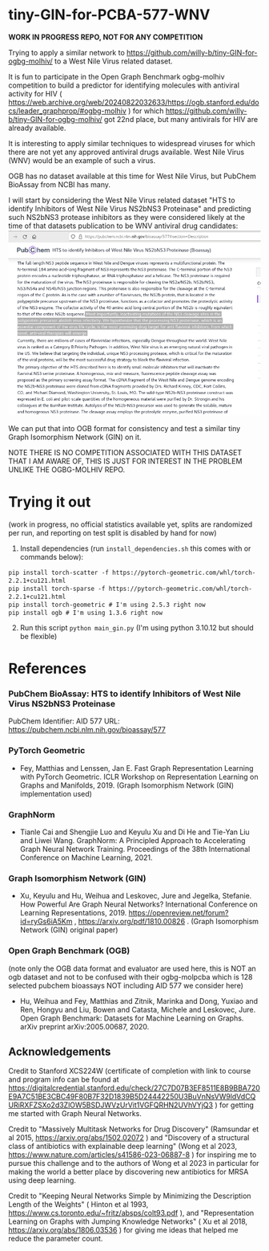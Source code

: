 # tiny-GIN-for-PCBA-577-WNV

**WORK IN PROGRESS REPO, NOT FOR ANY COMPETITION**

Trying to apply a similar network to https://github.com/willy-b/tiny-GIN-for-ogbg-molhiv/ to a West Nile Virus related dataset.

It is fun to participate in the Open Graph Benchmark ogbg-molhiv competition to build a predictor for identifying molecules with antiviral activity for HIV ( https://web.archive.org/web/20240822032633/https://ogb.stanford.edu/docs/leader_graphprop/#ogbg-molhiv ) for which https://github.com/willy-b/tiny-GIN-for-ogbg-molhiv/ got 22nd place, but many antivirals for HIV are already available.

It is interesting to apply similar techniques to widespread viruses for which there are not yet any approved antiviral drugs available.
West Nile Virus (WNV) would be an example of such a virus.

OGB has no dataset available at this time for West Nile Virus, but PubChem BioAssay from NCBI has many.

I will start by considering the West Nile Virus related dataset "HTS to identify Inhibitors of West Nile Virus NS2bNS3 Proteinase" and predicting such NS2bNS3 protease inhibitors as they were considered likely at the time of that datasets publication to be WNV antiviral drug candidates:
![PubChem BioAssay AID 577 - HTS to identify Inhibitors of West Nile Virus NS2bNS3 Proteinase](pcba_aid_577_description_snippet.png)

We can put that into OGB format for consistency and test a similar tiny Graph Isomorphism Network (GIN) on it.

NOTE THERE IS NO COMPETITION ASSOCIATED WITH THIS DATASET THAT I AM AWARE OF, THIS IS JUST FOR INTEREST IN THE PROBLEM UNLIKE THE OGBG-MOLHIV REPO.

# Trying it out

(work in progress, no official statistics available yet, splits are randomized per run, and reporting on test split is disabled by hand for now)

1. Install dependencies (run `install_dependencies.sh` this comes with or commands below):

```
pip install torch-scatter -f https://pytorch-geometric.com/whl/torch-2.2.1+cu121.html
pip install torch-sparse -f https://pytorch-geometric.com/whl/torch-2.2.1+cu121.html
pip install torch-geometric # I'm using 2.5.3 right now
pip install ogb # I'm using 1.3.6 right now
```

2. Run this script `python main_gin.py` (I'm using python 3.10.12 but should be flexible)

# References

### PubChem BioAssay: HTS to identify Inhibitors of West Nile Virus NS2bNS3 Proteinase

PubChem Identifier: AID 577
URL: https://pubchem.ncbi.nlm.nih.gov/bioassay/577

### PyTorch Geometric

- Fey, Matthias and Lenssen, Jan E. Fast Graph Representation Learning with PyTorch Geometric. ICLR Workshop on Representation Learning on Graphs and Manifolds, 2019. (Graph Isomorphism Network (GIN) implementation used)

### GraphNorm

- Tianle Cai and Shengjie Luo and Keyulu Xu and Di He and Tie-Yan Liu and Liwei Wang. GraphNorm: A Principled Approach to Accelerating Graph Neural Network Training. Proceedings of the 38th International Conference on Machine Learning, 2021.

### Graph Isomorphism Network (GIN)

- Xu, Keyulu and Hu, Weihua and Leskovec, Jure and Jegelka, Stefanie. How Powerful Are Graph Neural Networks? International Conference on Learning Representations, 2019. https://openreview.net/forum?id=ryGs6iA5Km , https://arxiv.org/pdf/1810.00826 . (Graph Isomorphism Network (GIN) original paper)

### Open Graph Benchmark (OGB)

(note only the OGB data format and evaluator are used here, this is NOT an ogb dataset and not to be confused with their ogbg-molpcba which is 128 selected pubchem bioassays NOT including AID 577 we consider here)

- Hu, Weihua and Fey, Matthias and Zitnik, Marinka and Dong, Yuxiao and Ren, Hongyu and Liu, Bowen and Catasta, Michele and Leskovec, Jure. Open Graph Benchmark: Datasets for Machine Learning on Graphs. arXiv preprint arXiv:2005.00687, 2020.

## Acknowledgements

Credit to Stanford XCS224W (certificate of completion with link to course and program info can be found at https://digitalcredential.stanford.edu/check/27C7D07B3EF8511E8B9BBA720E9A7C51BE3CBC49F80B7F32D1839B5D24442250U3BuVnNsVW9ldVdCQURiRXFZSXo2d3ZlOW5BSDJWVzUrVit1VGFQRHN2UVhVYjQ3 ) for getting me started with Graph Neural Networks.

Credit to "Massively Multitask Networks for Drug Discovery" (Ramsundar et al 2015, https://arxiv.org/abs/1502.02072 ) and "Discovery of a structural class of antibiotics with explainable deep learning" (Wong et al 2023, https://www.nature.com/articles/s41586-023-06887-8 ) for inspiring me to pursue this challenge and to the authors of Wong et al 2023 in particular for making the world a better place by discovering new antibiotics for MRSA using deep learning.

Credit to "Keeping Neural Networks Simple by Minimizing the Description Length of the Weights" ( Hinton et al 1993, https://www.cs.toronto.edu/~fritz/absps/colt93.pdf ), and "Representation Learning on Graphs with Jumping Knowledge Networks" ( Xu et al 2018, https://arxiv.org/abs/1806.03536 ) for giving me ideas that helped me reduce the parameter count.
